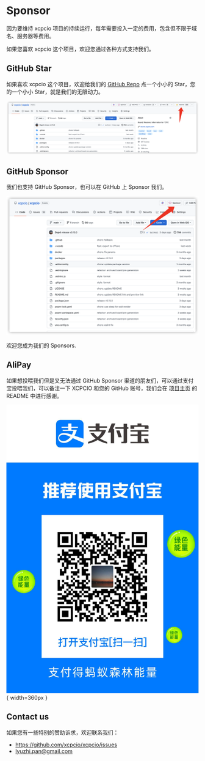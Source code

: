 # Sponsor

因为要维持 xcpcio 项目的持续运行，每年需要投入一定的费用，包含但不限于域名、服务器等费用。

如果您喜欢 xcpcio 这个项目，欢迎您通过各种方式支持我们。

## GitHub Star

如果喜欢 xcpcio 这个项目，欢迎给我们的 [GitHub Repo][xcpcio-git] 点一个小小的 Star，您的一个小小 Star，就是我们的无限动力。

![GitHub Star](./image/git-star.png)

## GitHub Sponsor

我们也支持 GitHub Sponsor，也可以在 GitHub 上 Sponsor 我们。

![GitHub Sponsor](./image/git-sponsor.png)

欢迎您成为我们的 Sponsors.

## AliPay

如果想投喂我们但是又无法通过 GitHub Sponsor 渠道的朋友们，可以通过支付宝投喂我们，可以备注一下 XCPCIO 和您的 GitHub 账号，我们会在 [项目主页](xcpcio-git) 的 README 中进行感谢。

![Alipay](./image/alipay.png){ width=360px }

## Contact us

如果您有一些特别的赞助诉求，欢迎联系我们：

* <https://github.com/xcpcio/xcpcio/issues>
* <lyuzhi.pan@gmail.com>

[xcpcio-git]: https://github.com/xcpcio/xcpcio
